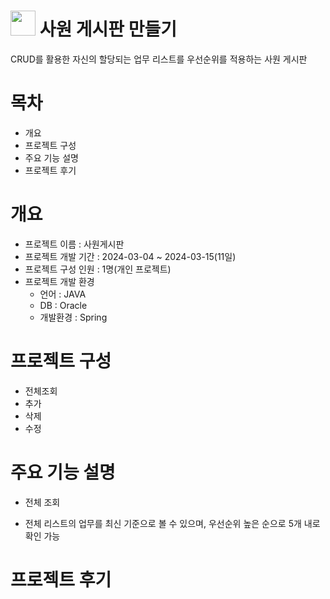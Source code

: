 # <img src="https://github.com/koyuhjkl123/portfolio/assets/94844952/42c3324c-69a1-477e-a6b9-ba68dd1f85fd" width="40" height="40"/> 사원 게시판 만들기

CRUD를 활용한 자신의 할당되는 업무 리스트를 우선순위를 적용하는 사원 게시판

# 목차
- 개요
- 프로젝트 구성
- 주요 기능 설명
- 프로젝트 후기

# 개요
* 프로젝트 이름 : 사원게시판
* 프로젝트 개발 기간 : 2024-03-04 ~ 2024-03-15(11일)
* 프로젝트 구성 인원 : 1명(개인 프로젝트)
* 프로젝트 개발 환경
  * 언어 : JAVA
  * DB : Oracle
  * 개발환경 : Spring


# 프로젝트 구성
* 전체조회
* 추가
* 삭제
* 수정

# 주요 기능 설명
* 전체 조회
- 전체 리스트의 업무를 최신 기준으로 볼 수 있으며, 우선순위 높은 순으로 5개 내로 확인 가능


# 프로젝트 후기








